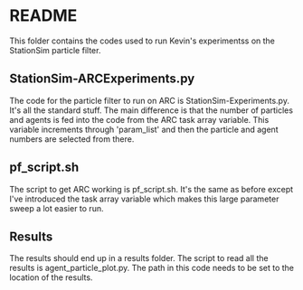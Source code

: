 # README

This folder contains the codes used to run Kevin's experimentss on the StationSim particle filter.

## StationSim-ARCExperiments.py

The code for the particle filter to run on ARC is StationSim-Experiments.py. It's all the standard stuff. The main difference is that the number of particles and agents is fed into the code from the ARC task array variable. This variable increments through 'param_list' and then
the particle and agent numbers are selected from there.

## pf_script.sh

The script to get ARC working is pf_script.sh. It's the same as before except I've introduced the task array variable which makes
this large parameter sweep a lot easier to run. 

## Results

The results should end up in a results folder. The script to read all the results is agent_particle_plot.py. The path in this code
needs to be set to the location of the results. 
